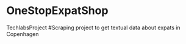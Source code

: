 # OneStopExpatShop
TechlabsProject
#Scraping project to get textual data about expats in Copenhagen
